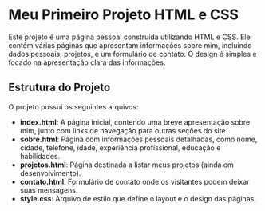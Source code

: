# Meu Primeiro Projeto HTML e CSS

Este projeto é uma página pessoal construída utilizando HTML e CSS. Ele contém várias páginas que apresentam informações sobre mim, incluindo dados pessoais, projetos, e um formulário de contato. O design é simples e focado na apresentação clara das informações.

## Estrutura do Projeto

O projeto possui os seguintes arquivos:

- **index.html**: A página inicial, contendo uma breve apresentação sobre mim, junto com links de navegação para outras seções do site.
- **sobre.html**: Página com informações pessoais detalhadas, como nome, cidade, telefone, idade, experiência profissional, educação e habilidades.
- **projetos.html**: Página destinada a listar meus projetos (ainda em desenvolvimento).
- **contato.html**: Formulário de contato onde os visitantes podem deixar suas mensagens.
- **style.css**: Arquivo de estilo que define o layout e o design das páginas.
